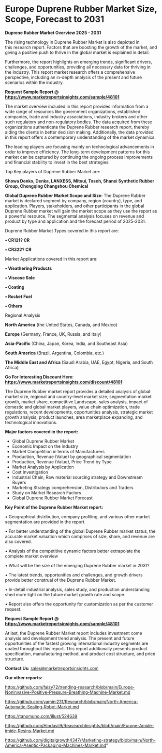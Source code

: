 # Europe Duprene Rubber Market Size, Scope, Forecast to 2031

<Strong> Duprene Rubber Market Overview 2025 - 2031</strong>

The rising technology in Duprene Rubber Market is also depicted in this research report. Factors that are boosting the growth of the market, and giving a positive push to thrive in the global market is explained in detail.

Furthermore, the report highlights on emerging trends, significant drivers, challenges, and opportunities, providing all necessary data for thriving in the industry. This report market research offers a comprehensive perspective, including an in-depth analysis of the present and future scenarios within the industry.

<strong>Request Sample Report @ <a href=https://www.marketreportsinsights.com/sample/48101>https://www.marketreportsinsights.com/sample/48101</a></strong>

The market overview included in this report provides information from a wide range of resources like government organizations, established companies, trade and industry associations, industry brokers and other such regulatory and non-regulatory bodies. The data acquired from these organizations authenticate the Duprene Rubber research report, thereby aiding the clients in better decision making. Additionally, the data provided in this report offers a contemporary understanding of the market dynamics.

The leading players are focusing mainly on technological advancements in order to improve efficiency. The long-term development patterns for this market can be captured by continuing the ongoing process improvements and financial stability to invest in the best strategies.

Top Key players of Duprene Rubber Market are:

<strong>Showa Denko, Denka, LANXESS, Mitsui, Tosoh, Shanxi Synthetic Rubber Group, Chongqing Changshou Chemical</strong>

<strong><b>Global Duprene Rubber Market Scope and Size:</b></strong>
The Duprene Rubber market is declared segment by company, region (country), type, and application. Players, stakeholders, and other participants in the global Duprene Rubber market will gain the market scope as they use the report as a powerful resource. The segmental analysis focuses on revenue and product by type and application and the forecast period of 2025-2031.

Duprene Rubber Market Types covered in this report are:

<strong>•  CR121? CR

•  CR322? CR</strong>

Market Applications covered in this report are:

<strong>•  Weathering Products

•  Viscose Sole

•  Coating

•  Rocket Fuel

•  Others</strong> 

Regional Analysis

<strong>North America</strong> (the United States, Canada, and Mexico)

<strong>Europe</strong> (Germany, France, UK, Russia, and Italy)

<strong>Asia-Pacific</strong> (China, Japan, Korea, India, and Southeast Asia)

<strong>South America</strong> (Brazil, Argentina, Colombia, etc.)

<strong>The Middle East and Africa</strong> (Saudi Arabia, UAE, Egypt, Nigeria, and South Africa)

<strong>Go For Interesting Discount Here: <a href=https://www.marketreportsinsights.com/discount/48101>https://www.marketreportsinsights.com/discount/48101</a></strong>

The Duprene Rubber market report provides a detailed analysis of global market size, regional and country-level market size, segmentation market growth, market share, competitive Landscape, sales analysis, impact of domestic and global market players, value chain optimization, trade regulations, recent developments, opportunities analysis, strategic market growth analysis, product launches, area marketplace expanding, and technological innovations.

<strong><b>Major factors covered in the report:</b></strong>
<ul>
  <li>Global Duprene Rubber Market </li>
  <li>Economic Impact on the Industry</li>
  <li>Market Competition in terms of Manufacturers</li>
  <li>Production, Revenue (Value) by geographical segmentation</li>
  <li>Production, Revenue (Value), Price Trend by Type</li>
  <li>Market Analysis by Application</li>
  <li>Cost Investigation</li>
  <li>Industrial Chain, Raw material sourcing strategy and Downstream Buyers</li>
  <li>Marketing Strategy comprehension, Distributors and Traders</li>
  <li>Study on Market Research Factors</li>
  <li>Global Duprene Rubber Market Forecast</li>
</ul>

<strong><b>Key Point of the Duprene Rubber Market report:</b></strong>

• Geographical distribution, company profiling, and various other market segmentation are provided in the report.

• For better understanding of the global Duprene Rubber market status, the accurate market valuation which comprises of size, share, and revenue are also covered.

• Analysis of the competitive dynamic factors better extrapolate the complete market overview

• What will be the size of the emerging Duprene Rubber market in 2031?

• The latest trends, opportunities and challenges, and growth drivers provide better construal of the Duprene Rubber Market.

• In-detail industrial analysis, sales study, and production understanding shed more light on the future market growth rate and scope.

• Report also offers the opportunity for customization as per the customer request.

<strong>Request Sample Report @ <a href=https://www.marketreportsinsights.com/sample/48101>https://www.marketreportsinsights.com/sample/48101</a></strong>

At last, the Duprene Rubber Market report includes investment come analysis and development trend analysis. The present and future opportunities of the fastest growing international industry segments are coated throughout this report. This report additionally presents product specification, manufacturing method, and product cost structure, and price structure.

<strong>Contact Us:</strong>
sales@marketreportsinsights.com

<strong>Our other reports:</strong>

<a href=https://github.com/faizy72/trending-research/blob/main/Europe-Noninvasive-Positive-Pressure-Breathing-Machine-Market.md>https://github.com/faizy72/trending-research/blob/main/Europe-Noninvasive-Positive-Pressure-Breathing-Machine-Market.md</a>

<a href=https://github.com/yamini231/Research/blob/main/North-America-Automatic-Sealing-Robot-Market.md>https://github.com/yamini231/Research/blob/main/North-America-Automatic-Sealing-Robot-Market.md</a>

<a href=https://tanomuno.com/illust/524638>https://tanomuno.com/illust/524638</a>

<a href=https://github.com/Hindavii9/ReasearchInsights/blob/main/Europe-Amide-imide-Resins-Market.md>https://github.com/Hindavii9/ReasearchInsights/blob/main/Europe-Amide-imide-Resins-Market.md</a>

<a href=https://github.com/digitalgrowth4347/Marketing-strategy/blob/main/North-America-Aseptic-Packaging-Machines-Market.md>https://github.com/digitalgrowth4347/Marketing-strategy/blob/main/North-America-Aseptic-Packaging-Machines-Market.md</a>"
